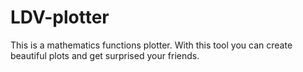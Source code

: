 # LDV-plotter
This is a mathematics functions plotter. With this tool you can create beautiful plots and get surprised your friends.
